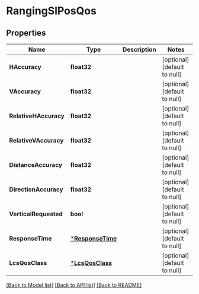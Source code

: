 # RangingSlPosQos

## Properties
Name | Type | Description | Notes
------------ | ------------- | ------------- | -------------
**HAccuracy** | **float32** |  | [optional] [default to null]
**VAccuracy** | **float32** |  | [optional] [default to null]
**RelativeHAccuracy** | **float32** |  | [optional] [default to null]
**RelativeVAccuracy** | **float32** |  | [optional] [default to null]
**DistanceAccuracy** | **float32** |  | [optional] [default to null]
**DirectionAccuracy** | **float32** |  | [optional] [default to null]
**VerticalRequested** | **bool** |  | [optional] [default to null]
**ResponseTime** | [***ResponseTime**](ResponseTime.md) |  | [optional] [default to null]
**LcsQosClass** | [***LcsQosClass**](LcsQosClass.md) |  | [optional] [default to null]

[[Back to Model list]](../README.md#documentation-for-models) [[Back to API list]](../README.md#documentation-for-api-endpoints) [[Back to README]](../README.md)

